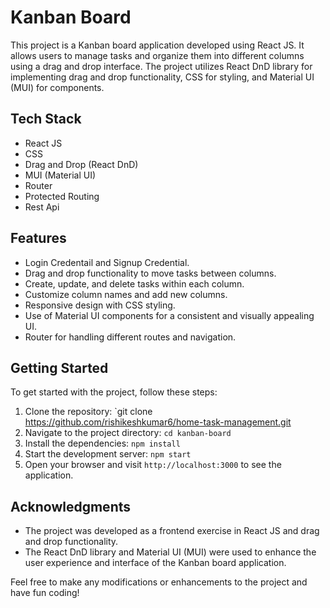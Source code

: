 # Kanban Board

This project is a Kanban board application developed using React JS. It allows users to manage tasks and organize them into different columns using a drag and drop interface. The project utilizes React DnD library for implementing drag and drop functionality, CSS for styling, and Material UI (MUI) for components.

## Tech Stack

- React JS
- CSS
- Drag and Drop (React DnD)
- MUI (Material UI)
- Router
- Protected Routing
- Rest Api

## Features
- Login Credentail and Signup Credential.
- Drag and drop functionality to move tasks between columns.
- Create, update, and delete tasks within each column.
- Customize column names and add new columns.
- Responsive design with CSS styling.
- Use of Material UI components for a consistent and visually appealing UI.
- Router for handling different routes and navigation.

## Getting Started

To get started with the project, follow these steps:

1. Clone the repository: `git clone https://github.com/rishikeshkumar6/home-task-management.git
2. Navigate to the project directory: `cd kanban-board`
3. Install the dependencies: `npm install`
4. Start the development server: `npm start`
5. Open your browser and visit `http://localhost:3000` to see the application.

## Acknowledgments

- The project was developed as a frontend exercise in React JS and drag and drop functionality.
- The React DnD library and Material UI (MUI) were used to enhance the user experience and interface of the Kanban board application.

Feel free to make any modifications or enhancements to the project and have fun coding!
